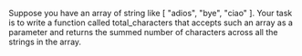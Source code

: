 Suppose you have an array of string like [ "adios", "bye", "ciao" ]. Your task is to write a function called total_characters that accepts such an array as a parameter and returns the summed number of characters across all the strings in the array.